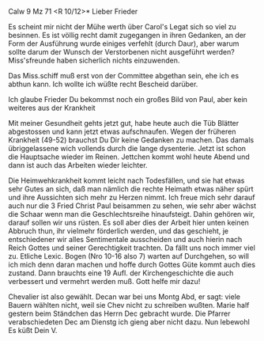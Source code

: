  Calw 9 Mz 71
 <R 10/12>*
Lieber Frieder

Es scheint mir nicht der Mühe werth über Carol's Legat sich so viel zu besinnen. Es ist völlig recht damit zugegangen in ihren Gedanken, an der Form der Ausführung wurde einiges verfehlt (durch Daur), aber warum sollte darum der Wunsch der Verstorbenen nicht ausgeführt werden? Miss'sfreunde haben sicherlich nichts einzuwenden.

Das Miss.schiff muß erst von der Committee abgethan sein, ehe ich es abthun kann. Ich wollte ich wüßte recht Bescheid darüber.

Ich glaube Frieder Du bekommst noch ein großes Bild von Paul, aber kein weiteres aus der Krankheit

Mit meiner Gesundheit gehts jetzt gut, habe heute auch die Tüb Blätter abgestossen und kann jetzt etwas aufschnaufen. Wegen der früheren Krankheit (49-52) brauchst Du Dir keine Gedanken zu machen. Das damals übriggelassene wich vollends durch die lange dysenterie. Jetzt ist schon die Hauptsache wieder im Reinen. Jettchen kommt wohl heute Abend und dann ist auch das Arbeiten wieder leichter.

Die Heimwehkrankheit kommt leicht nach Todesfällen, und sie hat etwas sehr Gutes an sich, daß man nämlich die rechte Heimath etwas näher spürt und ihre Aussichten sich mehr zu Herzen nimmt. Ich freue mich sehr darauf auch nur die 3 Fried Christ Paul beisammen zu sehen, wie sehr aber wächst die Schaar wenn man die Geschlechtsreihe hinaufsteigt. Dahin gehören wir, darauf sollen wir uns rüsten. Es soll aber dies der Arbeit hier unten keinen Abbruch thun, ihr vielmehr förderlich werden, und das geschieht, je entschiedener wir alles Sentimentale ausscheiden und auch hierin nach Reich Gottes und seiner Gerechtigkeit trachten. Da fällt uns noch immer viel zu. 
Etliche Lexic. Bogen (Nro 10-16 also 7) warten auf Durchgehen, so will ich mich denn daran machen und hoffe durch Gottes Güte kommt auch dies zustand. Dann brauchts eine 19 Aufl. der Kirchengeschichte die auch verbessert und vermehrt werden muß. Gott helfe mir dazu!

Chevalier ist also gewählt. Decan war bei uns Montg Abd, er sagt: viele Bauern wählten nicht, weil sie Chev nicht zu schreiben wußten. Marie half gestern beim Ständchen das Herrn Dec gebracht wurde. Die Pfarrer verabschiedeten Dec am Dienstg ich gieng aber nicht dazu. Nun lebewohl Es küßt  Dein V.
